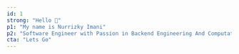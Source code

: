 ```yaml
---
id: 1
strong: "Hello 👋"
p1: "My name is Nurrizky Imani"
p2: "Software Engineer with Passion in Backend Engineering And Computational Linguistic"
cta: "Lets Go"
---
```


